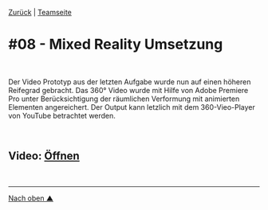[Zurück](https://github.com/milena-sagert/IFD-WiSe20-21) | [Teamseite](https://webuser.hs-furtwangen.de/~rag/lehre/WiSe20-21/IFD/Kursinhalt/Team/)
# #08 - Mixed Reality Umsetzung

&nbsp;

Der Video Prototyp aus der letzten Aufgabe wurde nun auf einen höheren Reifegrad gebracht. Das 360° Video wurde mit Hilfe von Adobe Premiere Pro
unter Berücksichtigung der räumlichen Verformung mit animierten Elementen angereichert.
Der Output kann letzlich mit dem 360-Vieo-Player von YouTube betrachtet werden.

&nbsp;


## Video: [Öffnen](https://youtu.be/d1KyXhO6h9Q) 


&nbsp;

---
[Nach oben &#x25B2;](#top)